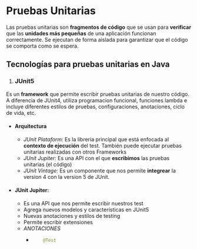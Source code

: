 # Pruebas Unitarias

Las pruebas unitarias son **fragmentos de código** que se usan para **verificar** que las **unidades más pequeñas** de una aplicación funcionan correctamente. Se ejecutan de forma aislada para garantizar que el código se comporta como se espera. 

## Tecnologías para pruebas unitarias en Java

1. ### JUnit5
Es un **framework** que permite escribir pruebas unitarias de nuestro código. A diferencia de JUnit4, utiliza programacion funcional, funciones lambda e incluye diferentes estilos de pruebas, configuraciones, anotaciones, ciclo de vida, etc.
 - #### Arquitectura
    - *JUnit Plataform:* Es la libreria principal que está enfocada al **contexto de ejecución** del test. También puede ejecutar pruebas unitarias realizadas con otros Frameworks
    - *JUnit Jupiter:* Es una API con el que **escribimos** las pruebas unitarias (el código)
    - *JUnit Vintage:* Es un componente que nos permite **integrear** la version 4 con la version 5 de JUnit.

 - #### JUnit Jupiter:
   - Es una API que nos permite escribir nuestros test
   - Agrega nuevos modelos y características en JUnit5
   - Nuevas anotaciones y estilos de testing
   - Permite escribir extensiones
   - *ANOTACIONES*
      - ```java 
            @Test
      

